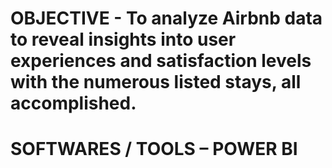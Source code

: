 # OBJECTIVE - To analyze Airbnb data to reveal insights into user experiences and satisfaction levels with the numerous listed stays, all accomplished. 
# SOFTWARES / TOOLS – POWER BI
